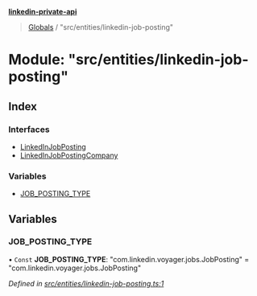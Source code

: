 **[linkedin-private-api](../README.md)**

> [Globals](../globals.md) / "src/entities/linkedin-job-posting"

# Module: "src/entities/linkedin-job-posting"

## Index

### Interfaces

* [LinkedInJobPosting](../interfaces/_src_entities_linkedin_job_posting_.linkedinjobposting.md)
* [LinkedInJobPostingCompany](../interfaces/_src_entities_linkedin_job_posting_.linkedinjobpostingcompany.md)

### Variables

* [JOB\_POSTING\_TYPE](_src_entities_linkedin_job_posting_.md#job_posting_type)

## Variables

### JOB\_POSTING\_TYPE

• `Const` **JOB\_POSTING\_TYPE**: \"com.linkedin.voyager.jobs.JobPosting\" = "com.linkedin.voyager.jobs.JobPosting"

*Defined in [src/entities/linkedin-job-posting.ts:1](https://github.com/cosiall/linkedin-private-api/blob/4854731/src/entities/linkedin-job-posting.ts#L1)*
